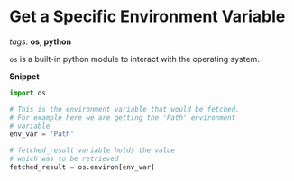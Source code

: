# Get a Specific Environment Variable
*tags:* **os, python**

`os` is a built-in python module to interact with the operating system.

**Snippet**
```python
import os

# This is the environment variable that would be fetched.
# For example here we are getting the 'Path' environment
# variable
env_var = 'Path' 

# fetched_result variable holds the value
# which was to be retrieved
fetched_result = os.environ[env_var]

```